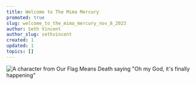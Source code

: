 ```yaml
---
title: Welcome to The Mima Mercury
promoted: true
slug: welcome_to_the_mima_mercury_nov_8_2023
author: Seth Vincent
author_slug: sethvincent
created: 1
updated: 1
topics: []
---
```




![A character from Our Flag Means Death saying "Oh my God, it's finally happening"](https://media.giphy.com/media/mUVVVDMknqvcisoe4B/giphy.gif)

